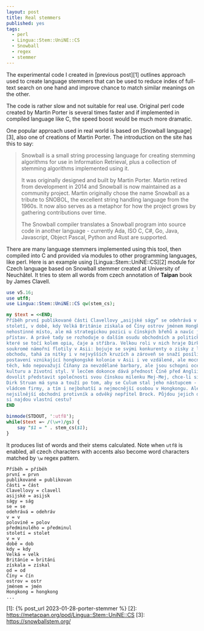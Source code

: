 ```yaml
---
layout: post
title: Real stemmers
published: yes
tags:
  - perl
  - Lingua::Stem::UniNE::CS
  - Snowball
  - regex
  - stemmer
---
```

The experimental code I created in [previous post][1] outlines approach used to create language stemmers that can be used to reduce index of full-text search on one hand and improve chance to match similar meanings on the other.

The code is rather slow and not suitable for real use. Original perl code created by Martin Porter is several times faster and if implemented in compiled language like C, the speed boost would be much more dramatic.

One popular approach used in real world is based on [Snowball language][3], also one of creations of Martin Porter. The introduction on the site has this to say:

> Snowball is a small string processing language for creating stemming algorithms for use in Information Retrieval, plus a collection of stemming algorithms implemented using it.
>
> It was originally designed and built by Martin Porter. Martin retired from development in 2014 and Snowball is now maintained as a community project. Martin originally chose the name Snowball as a tribute to SNOBOL, the excellent string handling language from the 1960s. It now also serves as a metaphor for how the project grows by gathering contributions over time.
>
> The Snowball compiler translates a Snowball program into source code in another language - currently Ada, ISO C, C#, Go, Java, Javascript, Object Pascal, Python and Rust are supported. 

There are many language stemmers implemented using this tool, then compiled into C and provided via modules to other programming languages, like perl. Here is an example using [Lingua::Stem::UniNE::CS][2] module for Czech language based on Snowball stemmer created at University of Neuchâtel. It tries to stem all words from czech annotation of **Taipan** book by James Clavell.

```perl
use v5.16;
use utf8;
use Lingua::Stem::UniNE::CS qw(stem_cs);

my $text = <<END;
Příběh první publikované části Clavellovy „asijské ságy“ se odehrává v polovině předminulého 
století, v době, kdy Velká Británie získala od Číny ostrov jménem Hongkong. Je to sice pusté a 
nehostinné místo, ale má strategickou pozici u čínských břehů a navíc jde o dokonale chráněný 
přístav. A právě tady se rozhoduje o dalším osudu obchodních a politických vztahů Británie s Čínou, 
které se točí kolem opia, čaje a stříbra. Velkou roli v nich hraje Dirk Struan, vlastník největší 
soukromé námořní flotily v Asii: bojuje se svými konkurenty o zisky z legálního i pokoutního 
obchodu, tahá za nitky i v nejvyšších kruzích a zároveň se snaží posílit dosud vratké a nejisté 
postavení vznikající hongkongské kolonie v Asii i ve vzdálené, ale mocné Anglii. Struan je jedním z 
těch, kdo nepovažují Číňany za nevzdělané barbary, ale jsou schopni ocenit a respektovat jejich 
kulturu a životní styl. V lecčem dokonce dává přednost Číně před Anglií, ale ani on si nemůže 
dovolit představit společnosti svou čínskou milenku Mej-Mej, chce-li si udržet výsadní postavení. 
Dirk Struan má syna a touží po tom, aby se Culum stal jeho nástupcem - tchaj-panem, nejvyšším 
vládcem firmy, a tím i nejbohatší a nejmocnější osobou v Hongkongu. Ale syna má i Struanův 
nejsilnější obchodní protivník a odvěký nepřítel Brock. Půjdou jejich děti ve šlépějích otců, nebo 
si najdou vlastní cestu?
END

binmode(STDOUT, ':utf8');
while($text =~ /(\w+)/gs) {
    say "$1 = " . stem_cs($1);
}
```

It produces list of words and their stems calculated. Note when `utf8` is enabled, all czech characters with accents also become word characters matched by `\w` regex pattern.

```
Příběh = příběh
první = prvn
publikované = publikovan
části = část
Clavellovy = clavell
asijské = asijsk
ságy = ság
se = se
odehrává = odehráv
v = v
polovině = polov
předminulého = předminul
století = stolet
v = v
době = dob
kdy = kdy
Velká = velk
Británie = británi
získala = získal
od = od
Číny = čín
ostrov = ostr
jménem = jmén
Hongkong = hongkong
...
```

[1]: {% post_url 2023-01-28-porter-stemmer %}
[2]: https://metacpan.org/pod/Lingua::Stem::UniNE::CS
[3]: https://snowballstem.org/
